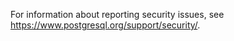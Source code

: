 For information about reporting security issues, see <https://www.postgresql.org/support/security/>.
